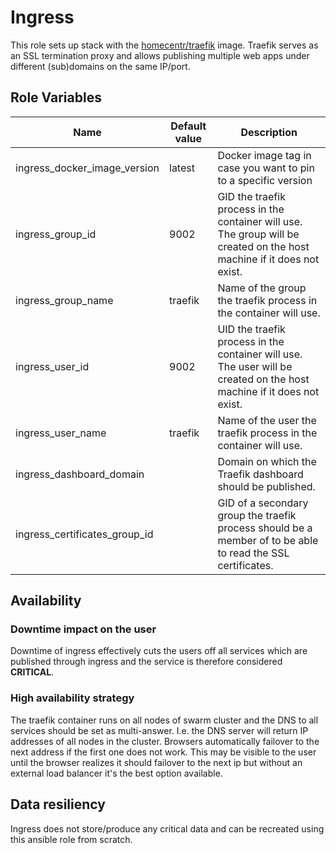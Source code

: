 # Ingress

This role sets up stack with the [homecentr/traefik](https://github.com/homecentr/docker-traefik) image. Traefik serves as an SSL termination proxy and allows publishing multiple web apps under different (sub)domains on the same IP/port.

## Role Variables

| Name | Default value | Description |
|----|-----------|-----------|
| ingress_docker_image_version | latest | Docker image tag in case you want to pin to a specific version |
| ingress_group_id | 9002 | GID the traefik process in the container will use. The group will be created on the host machine if it does not exist. |
| ingress_group_name | traefik | Name of the group the traefik process in the container will use. |
| ingress_user_id | 9002 | UID the traefik process in the container will use. The user will be created on the host machine if it does not exist. |
| ingress_user_name | traefik | Name of the user the traefik process in the container will use. |
| ingress_dashboard_domain | | Domain on which the Traefik dashboard should be published. |
| ingress_certificates_group_id | | GID of a secondary group the traefik process should be a member of to be able to read the SSL certificates. |

## Availability

### Downtime impact on the user
Downtime of ingress effectively cuts the users off all services which are published through ingress and the service is therefore considered **CRITICAL**.

### High availability strategy
The traefik container runs on all nodes of swarm cluster and the DNS to all services should be set as multi-answer. I.e. the DNS server will return IP addresses of all nodes in the cluster. Browsers automatically failover to the next address if the first one does not work. This may be visible to the user until the browser realizes it should failover to the next ip but without an external load balancer it's the best option available.

## Data resiliency

Ingress does not store/produce any critical data and can be recreated using this ansible role from scratch.